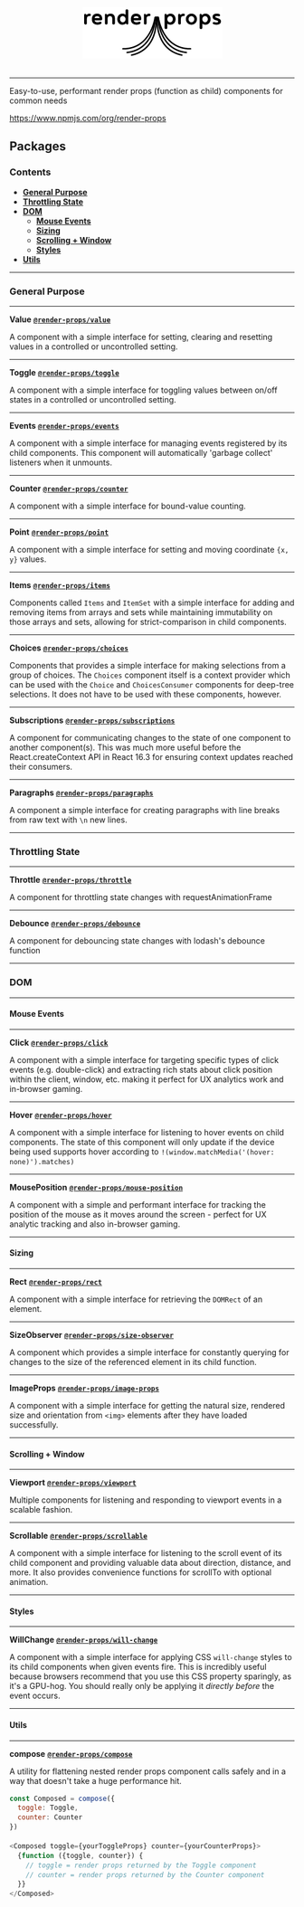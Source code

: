 <p align=center>
  <br/>
  <br/>
  <img src='assets/logo.png'/>
  <br/>
  <br/>
</p>

______

Easy-to-use, performant render props (function as child) components for
common needs

https://www.npmjs.com/org/render-props

## Packages

### Contents
- [**General Purpose**](#general-purpose)
- [**Throttling State**](#throttling-state)
- [**DOM**](#dom)
  - [**Mouse Events**](#mouse-events)
  - [**Sizing**](#sizing)
  - [**Scrolling + Window**](#scrolling--window)
  - [**Styles**](#styles)
- [**Utils**](#utils)

______

### General Purpose

______

**Value** [**`@render-props/value`**](./packages/value)

A component with a simple interface for setting, clearing and resetting values
in a controlled or uncontrolled setting.

_____

**Toggle** [**`@render-props/toggle`**](./packages/toggle)

A component with a simple interface for toggling values between on/off states
in a controlled or uncontrolled setting.

_____

**Events** [**`@render-props/events`**](./packages/events)

A component with a simple interface for managing events registered by its child
components. This component will automatically 'garbage collect' listeners when it
unmounts.

_____

**Counter** [**`@render-props/counter`**](./packages/counter)

A component with a simple interface for bound-value counting.

_____

**Point** [**`@render-props/point`**](./packages/point)

A component with a simple interface for setting and moving coordinate `{x, y}`
values.

_____

**Items** [**`@render-props/items`**](./packages/items)

Components called `Items` and `ItemSet` with a simple interface for adding and
removing items from arrays and sets while maintaining immutability on those
arrays and sets, allowing for strict-comparison in child components.

_____

**Choices** [**`@render-props/choices`**](./packages/choices)

Components that provides a simple interface for making selections from
a group of choices. The `Choices` component itself is a context provider which
can be used with the `Choice` and `ChoicesConsumer` components for deep-tree
selections. It does not have to be used with these components, however.

_____

**Subscriptions** [**`@render-props/subscriptions`**](./packages/subscriptions)

A component for communicating changes to the state of one component to
another component(s). This was much more useful before the React.createContext
API in React 16.3 for ensuring context updates reached their consumers.

_____

**Paragraphs** [**`@render-props/paragraphs`**](./packages/paragraphs)

A component a simple interface for creating paragraphs with line breaks from
raw text with `\n` new lines.

_____

### Throttling State

_____

**Throttle** [**`@render-props/throttle`**](./packages/throttle)

A component for throttling state changes with requestAnimationFrame

_____

**Debounce** [**`@render-props/debounce`**](./packages/debounce)

A component for debouncing state changes with lodash's debounce function

_____

### DOM

_____

#### Mouse Events
_____

**Click** [**`@render-props/click`**](./packages/click)

A component with a simple interface for targeting specific types of click events
(e.g. double-click) and extracting rich stats about click position within the
client, window, etc. making it perfect for UX analytics work and in-browser
gaming.

_____

**Hover** [**`@render-props/hover`**](./packages/hover)

A component with a simple interface for listening to hover events on child
components. The state of this component will only update if the device being
used supports hover according to `!(window.matchMedia('(hover: none)').matches)`

_____

**MousePosition** [**`@render-props/mouse-position`**](./packages/mouse-position)

A component with a simple and performant interface for tracking
the position of the mouse as it moves around the screen - perfect for UX
analytic tracking and also in-browser gaming.

_____

#### Sizing

_____

**Rect** [**`@render-props/rect`**](./packages/rect)

A component with a simple interface for retrieving the `DOMRect` of an element.

_____

**SizeObserver** [**`@render-props/size-observer`**](./packages/size-observer)

A component which provides a simple interface for constantly querying for
changes to the size of the referenced element in its child function.

_____

**ImageProps** [**`@render-props/image-props`**](./packages/image-props)

A component with a simple interface for getting the natural size,
rendered size and orientation from `<img>` elements after they have loaded
successfully.

_____

#### Scrolling + Window

_____

**Viewport** [**`@render-props/viewport`**](./packages/viewport)

Multiple components for listening and responding to viewport events in a
scalable fashion.

_____

**Scrollable** [**`@render-props/scrollable`**](./packages/scrollable)

A component with a simple interface for listening to the scroll
event of its child component and providing valuable data about direction, distance,
and more. It also provides convenience functions for scrollTo with optional animation.

_____

#### Styles

_____

**WillChange** [**`@render-props/will-change`**](./packages/will-change)

A component with a simple interface for applying CSS `will-change`
styles to its child components when given events fire. This is incredibly useful
because browsers recommend that you use this CSS property sparingly, as it's
a GPU-hog. You should really only be applying it *directly before* the event
occurs.

_____

#### Utils

_____

**compose** [**`@render-props/compose`**](./packages/compose)

A utility for flattening nested render props component calls safely and
in a way that doesn't take a huge performance hit.
```js
const Composed = compose({
  toggle: Toggle,
  counter: Counter
})

<Composed toggle={yourToggleProps} counter={yourCounterProps}>
  {function ({toggle, counter}) {
    // toggle = render props returned by the Toggle component
    // counter = render props returned by the Counter component
  }}
</Composed>
```
